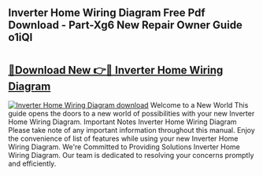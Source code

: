 ## Inverter Home Wiring Diagram Free Pdf Download - Part-Xg6 New Repair Owner Guide o1iQI

# <h2><a href="http://dfkbzx.blite.top/?on=Inverter+Home+Wiring+Diagram">🔗Download New 👉🔴 Inverter Home Wiring Diagram</a></h2>

[![Inverter Home Wiring Diagram download](https://i.imgur.com/lujVjoI.png)](http://dfkbzx.blite.top/?on=Inverter+Home+Wiring+Diagram)
Welcome to a New World This guide opens the doors to a new world of possibilities with your new Inverter Home Wiring Diagram. Important Notes Inverter Home Wiring Diagram Please take note of any important information throughout this manual. Enjoy the convenience of list of features while using your new Inverter Home Wiring Diagram. We're Committed to Providing Solutions Inverter Home Wiring Diagram. Our team is dedicated to resolving your concerns promptly and efficiently.
